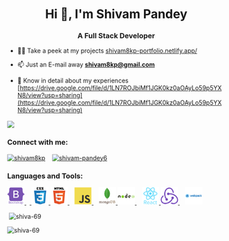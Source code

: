 <h1 align="center">Hi 👋, I'm Shivam Pandey</h1>
<h3 align="center">A Full Stack Developer</h3>

<!-- <p align="left"> <img src="https://komarev.com/ghpvc/?username=shiva-69&label=Profile%20views&color=0e75b6&style=flat" alt="shiva-69" /> </p> -->

<!-- <p align="left"> <a href="https://github.com/ryo-ma/github-profile-trophy"><img src="https://github-profile-trophy.vercel.app/?username=shiva-69" alt="shiva-69" /></a> </p> -->

- 👨‍💻 Take a peek at my projects [shivam8kp-portfolio.netlify.app/](shivam8kp-portfolio.netlify.app/)

- 📫 Just an E-mail away **shivam8kp@gmail.com**

- 📄 Know in detail about my experiences [https://drive.google.com/file/d/1LN7ROJbiMf1JGK0kz0aOAyLo59p5YXN8/view?usp=sharing](https://drive.google.com/file/d/1LN7ROJbiMf1JGK0kz0aOAyLo59p5YXN8/view?usp=sharing)

<img align="center" src="https://github-readme-stats.vercel.app/api/<CARD_TYPE>/?username=<USERNAME>&theme=<THEME_NAME>" />

<h3 align="left">Connect with me:</h3>
<p align="left">
<a href="https://twitter.com/shivam8kp" target="blank"><img align="center" src="https://raw.githubusercontent.com/rahuldkjain/github-profile-readme-generator/master/src/images/icons/Social/twitter.svg" alt="shivam8kp" height="30" width="40" /></a> &nbsp;&nbsp;
<a href="https://linkedin.com/in/shivam-pandey6" target="blank"><img align="center" src="https://raw.githubusercontent.com/rahuldkjain/github-profile-readme-generator/master/src/images/icons/Social/linked-in-alt.svg" alt="shivam-pandey6" height="30" width="40" /></a>
</p>

<h3 align="left">Languages and Tools:</h3>
<p align="left"> <a href="https://getbootstrap.com" target="_blank" rel="noreferrer"> <img src="https://raw.githubusercontent.com/devicons/devicon/master/icons/bootstrap/bootstrap-plain-wordmark.svg" alt="bootstrap" width="40" height="40"/> </a> &nbsp;&nbsp;<a href="https://www.w3schools.com/css/" target="_blank" rel="noreferrer"> <img src="https://raw.githubusercontent.com/devicons/devicon/master/icons/css3/css3-original-wordmark.svg" alt="css3" width="40" height="40"/> </a> <a href="https://www.w3.org/html/" target="_blank" rel="noreferrer"> <img src="https://raw.githubusercontent.com/devicons/devicon/master/icons/html5/html5-original-wordmark.svg" alt="html5" width="40" height="40"/> </a>&nbsp;&nbsp; <a href="https://developer.mozilla.org/en-US/docs/Web/JavaScript" target="_blank" rel="noreferrer"> <img src="https://raw.githubusercontent.com/devicons/devicon/master/icons/javascript/javascript-original.svg" alt="javascript" width="40" height="40"/> </a>&nbsp;&nbsp; <a href="https://www.mongodb.com/" target="_blank" rel="noreferrer"> <img src="https://raw.githubusercontent.com/devicons/devicon/master/icons/mongodb/mongodb-original-wordmark.svg" alt="mongodb" width="40" height="40"/> </a> <a href="https://nodejs.org" target="_blank" rel="noreferrer"> <img src="https://raw.githubusercontent.com/devicons/devicon/master/icons/nodejs/nodejs-original-wordmark.svg" alt="nodejs" width="40" height="40"/> </a>&nbsp;&nbsp; <a href="https://reactjs.org/" target="_blank" rel="noreferrer"> <img src="https://raw.githubusercontent.com/devicons/devicon/master/icons/react/react-original-wordmark.svg" alt="react" width="40" height="40"/> </a> <a href="https://redux.js.org" target="_blank" rel="noreferrer"> <img src="https://raw.githubusercontent.com/devicons/devicon/master/icons/redux/redux-original.svg" alt="redux" width="40" height="40"/> </a>&nbsp;&nbsp; <a href="https://webpack.js.org" target="_blank" rel="noreferrer"> <img src="https://raw.githubusercontent.com/devicons/devicon/d00d0969292a6569d45b06d3f350f463a0107b0d/icons/webpack/webpack-original-wordmark.svg" alt="webpack" width="40" height="40"/> </a> </p>

<p>&nbsp;<img align="center" src="https://github-readme-stats.vercel.app/api?username=shiva-69&show_icons=true&locale=en" alt="shiva-69" /></p>

<p><img align="center" src="https://github-readme-streak-stats.herokuapp.com/?user=shiva-69&" alt="shiva-69" /></p>
